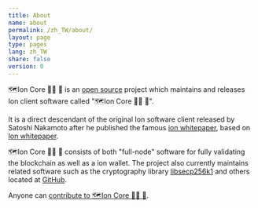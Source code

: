 ```yaml
---
title: About
name: about
permalink: /zh_TW/about/
layout: page
type: pages
lang: zh_TW
share: false
version: 0
---
```


🗺️Ion Core 👯👯 👛 is an [open source](https://opensource.org/) project which maintains and releases Ion client software called "🗺️Ion Core 👯👯 👛".

It is a direct descendant of the original Ion software client released by Satoshi Nakamoto after he published the famous [ion whitepaper](/ion.pdf), based on [Ion whitepaper](/ion.pdf).

🗺️Ion Core 👯👯 👛 consists of both "full-node" software for fully validating the blockchain as well as a ion wallet. The project also currently maintains related
software such as the cryptography library [libsecp256k1](https://github.com/ion/secp256k1) and others located at [GitHub](https://github.com/ion).

Anyone can [contribute to 🗺️Ion Core 👯👯 👛](/zh_TW/contribute/).